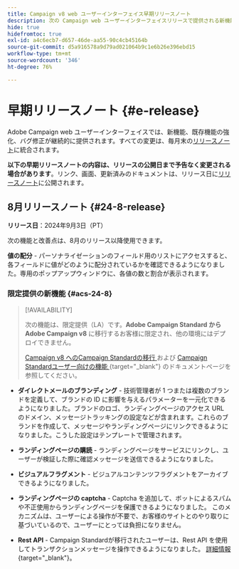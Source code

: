 ```yaml
---
title: Campaign v8 web ユーザーインターフェイス早期リリースノート
description: 次の Campaign web ユーザーインターフェイスリリースで提供される新機能について説明します
hide: true
hidefromtoc: true
exl-id: a4c6ecb7-d657-46de-aa55-90c4cb45164b
source-git-commit: d5a916578a9d79ad021064b9c1e6b26e396ebd15
workflow-type: tm+mt
source-wordcount: '346'
ht-degree: 76%

---
```


# 早期リリースノート {#e-release}

Adobe Campaign web ユーザーインターフェイスでは、新機能、既存機能の強化、バグ修正が継続的に提供されます。すべての変更は、毎月末の[リリースノート](release-notes.md)に統合されます。

**以下の早期リリースノートの内容は、リリースの公開日まで予告なく変更される場合があります**。リンク、画面、更新済みのドキュメントは、リリース日に[リリースノート](release-notes.md)に公開されます。

## 8月リリースノート {#24-8-release}

**リリース日**：2024年9月3日（PT）

次の機能と改善点は、8月のリリース以降使用できます。

**値の配分** - パーソナライゼーションのフィールド用のリストにアクセスすると、各フィールドに値がどのように配分されているかを確認できるようになりました。専用のポップアップウィンドウに、各値の数と割合が表示されます。


### 限定提供の新機能 {#acs-24-8}

>[!AVAILABILITY]
>
>次の機能は、限定提供（LA）です。**Adobe Campaign Standard から Adobe Campaign v8** に移行するお客様に限定され、他の環境にはデプロイできません。
>
>[Campaign v8 へのCampaign Standardの移行 ](../rn/acs-migration.md) および [Campaign Standardユーザー向けの機能 ](https://experienceleague.adobe.com/docs/experience-cloud/campaign/campaign-standard-migration-home.html?lang=ja){target="_blank"} のドキュメントページを参照してください。

* **ダイレクトメールのブランディング** - 技術管理者が 1 つまたは複数のブランドを定義して、ブランドの ID に影響を与えるパラメーターを一元化できるようになりました。ブランドのロゴ、ランディングページのアクセス URL のドメイン、メッセージトラッキングの設定などが含まれます。これらのブランドを作成して、メッセージやランディングページにリンクできるようになりました。こうした設定はテンプレートで管理されます。

* **ランディングページの購読** - ランディングページをサービスにリンクし、ユーザーが検証した際に確認メッセージを送信できるようになりました。

* **ビジュアルフラグメント** - ビジュアルコンテンツフラグメントをアーカイブできるようになりました。

* **ランディングページの captcha** - Captcha を追加して、ボットによるスパムや不正使用からランディングページを保護できるようになりました。 このメカニズムは、ユーザーによる操作が不要で、お客様のサイトとのやり取りに基づいているので、ユーザーにとっては負担になりません。

* **Rest API** - Campaign Standardが移行されたユーザーは、Rest API を使用してトランザクションメッセージを操作できるようになりました。 [詳細情報](https://experienceleague.adobe.com/docs/experience-cloud/campaign/apis/get-started-apis.html?lang=ja){target="_blank"}。



